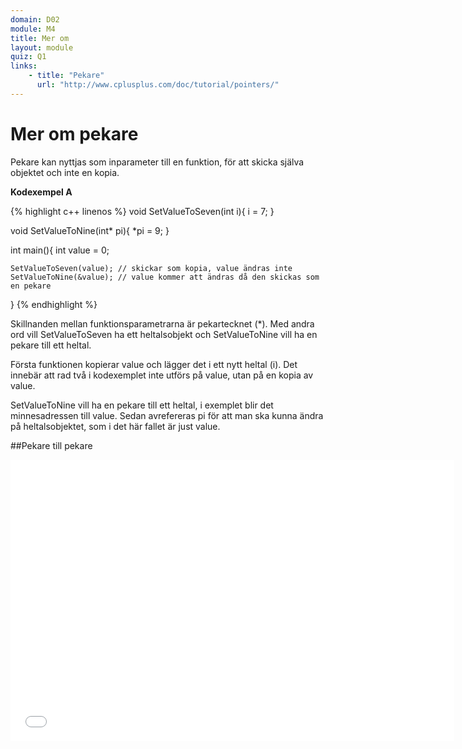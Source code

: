 ```yaml
---
domain: D02
module: M4
title: Mer om
layout: module
quiz: Q1
links:
    - title: "Pekare"
      url: "http://www.cplusplus.com/doc/tutorial/pointers/"
---
```


# Mer om pekare

Pekare kan nyttjas som inparameter till en funktion, för att skicka själva objektet och inte en kopia.

__Kodexempel A__

{% highlight c++ linenos %}
    void SetValueToSeven(int i){
    i = 7;
}
 
void SetValueToNine(int* pi){
    *pi = 9;
}
 
int main(){
    int value = 0;
 
    SetValueToSeven(value); // skickar som kopia, value ändras inte
    SetValueToNine(&value); // value kommer att ändras då den skickas som en pekare
}
{% endhighlight %}

Skillnanden mellan funktionsparametrarna är pekartecknet (*).
Med andra ord vill SetValueToSeven ha ett heltalsobjekt och SetValueToNine vill ha en pekare till ett heltal.

Första funktionen kopierar value och lägger det i ett nytt heltal (i).
Det innebär att rad två i kodexemplet inte utförs på value, utan på en kopia av value.

SetValueToNine vill ha en pekare till ett heltal, i exemplet blir det minnesadressen till value.
Sedan avrefereras pi för att man ska kunna ändra på heltalsobjektet, som i det här fallet är just value.

##Pekare till pekare

<iframe width="710" height="450" src="//www.youtube.com/embed/d3kd5KbGB48" frameborder="0" allowfullscreen></iframe>

